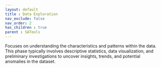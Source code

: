 ```yaml
---
layout: default
title : Data Exploration
nav_exclude: false
nav_order: 2
has_children : true
parent : SATools
---
```


Focuses on understanding the characteristics and patterns within the data. This phase typically involves descriptive statistics, data visualization, and preliminary investigations to uncover insights, trends, and potential anomalies in the dataset.
